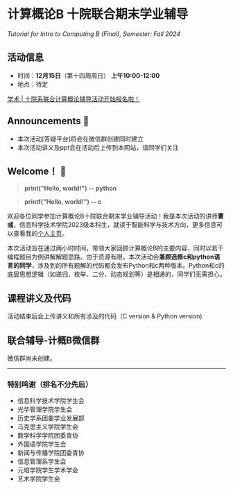 # 计算概论B 十院联合期末学业辅导
*Tutorial for Intro to Computing B (Final), Semester: Fall 2024*

## 活动信息
* 时间：**12月15日**（第十四周周日） **上午10:00-12:00**
* 地点：待定

[学术 | 十院系联合计算概论辅导活动开始报名啦！](https://mp.weixin.qq.com/s/asNRl3jGY8OmorsXC-bn-w)

## Announcements 📢
* 本次活动[答疑平台]将会在微信群创建同时建立
* 本次活动讲义及ppt会在活动后上传到本网站，请同学们关注

## Welcome！ 🎉
> **print("Hello, world!") -- python**

> **printf("Hello, world!") -- c**

欢迎各位同学参加计算概论B十院联合期末学业辅导活动！我是本次活动的讲师**曹彧**，信息科学技术学院2023级本科生，就读于智能科学与技术方向，更多信息可以查看我的[个人主页](https://calvinxiaocao.github.io)。

本次活动旨在通过两小时时间，带领大家回顾计算概论B的主要内容，同时以若干编程题目为例讲解解题思路。由于资源有限，本次活动会**兼顾选修c和python语言的同学**，涉及到的所有题解的代码都会发布Python和c两种版本。Python和c的底层思想逻辑（如递归、枚举、二分、动态规划等）是相通的，同学们无需担心。

## 课程讲义及代码
活动结束后会上传讲义和所有涉及的代码（C version & Python version)

## 联合辅导-计概B微信群
微信群尚未创建。

----
### 特别鸣谢（排名不分先后）

* 信息科学技术学院学生会
* 光华管理学院学生会
* 历史学系团委学业发展部
* 马克思主义学院学生会
* 数学科学学院团委青协
* 外国语学院学生会
* 新闻与传播学院团委青协
* 信息管理系学生会
* 元培学院学生学术学会
* 艺术学院学生会
